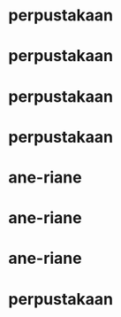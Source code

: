 # perpustakaan
# perpustakaan
# perpustakaan
# perpustakaan
# ane-riane
# ane-riane
# ane-riane
# perpustakaan
